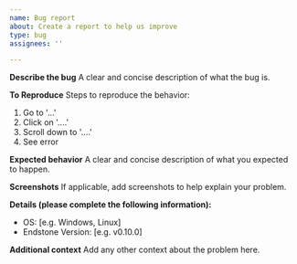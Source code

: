```yaml
---
name: Bug report
about: Create a report to help us improve
type: bug
assignees: ''

---
```


**Describe the bug**
A clear and concise description of what the bug is.

**To Reproduce**
Steps to reproduce the behavior:
1. Go to '...'
2. Click on '....'
3. Scroll down to '....'
4. See error

**Expected behavior**
A clear and concise description of what you expected to happen.

**Screenshots**
If applicable, add screenshots to help explain your problem.

**Details (please complete the following information):**
 - OS: [e.g. Windows, Linux]
 - Endstone Version: [e.g. v0.10.0]

**Additional context**
Add any other context about the problem here.
